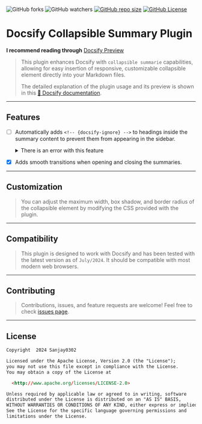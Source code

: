 ![GitHub forks][fork]
![GitHub watchers][watcher]
[![GitHub repo size][repo-size]][repo]
[![GitHub License][licence-badge]][licence]

# Docsify Collapsible Summary Plugin

**I recommend reading through** [Docsify Preview][gh-pages]

> This plugin enhances Docsify with `collapsible summarie` capabilities, allowing for easy insertion of responsive, customizable collapsible element directly into your Markdown files.
>
> The detailed explanation of the plugin usage and its preview is shown in this [:link: Docsify documentation][gh-pages].

---

## Features

- [ ] Automatically adds `<!-- {docsify-ignore} -->` to headings inside the summary content to prevent them from appearing in the sidebar.

  <details>
    <summary>There is an error with this feature</summary>

  `Currently, this won't work as expected without a custom _sidebar.md file.`

  `It is recommended to use a custom sidebar while using this plugin.`

  Sometimes, all the other `headings` get ignored when using `docsify-ignore` inline with `headings` of `summary-text` inside the collapsible.

  So, try adding the `docsify-ignore` comment manually to headings you want to ignore, `this only works when a custom sidebar is being used`.

  Only use the `docsify-ignore` comment with `headings`; `Avoid unnecessarily adding that comment inside the collapsible.`
  </details>

- [x] Adds smooth transitions when opening and closing the summaries.

---

## Customization

> You can adjust the maximum width, box shadow, and border radius of the collapsible element by modifying the CSS provided with the plugin.

---

## Compatibility

> This plugin is designed to work with Docsify and has been tested with the latest version as of `July/2024`. It should be compatible with most modern web browsers.

---

## Contributing

> Contributions, issues, and feature requests are welcome! Feel free to check [issues page][issue].

---

## License

```html
Copyright  2024 Sanjay0302

Licensed under the Apache License, Version 2.0 (the "License");
you may not use this file except in compliance with the License.
You may obtain a copy of the License at

  <http://www.apache.org/licenses/LICENSE-2.0>

Unless required by applicable law or agreed to in writing, software
distributed under the License is distributed on an "AS IS" BASIS,
WITHOUT WARRANTIES OR CONDITIONS OF ANY KIND, either express or implied.
See the License for the specific language governing permissions and
limitations under the License.
```


[issue]: https://github.com/Sanjay0302/docsify-collapsible-summary/issues/1
[gh-pages]: https://sanjay0302.github.io/docsify-collapsible-summary
[fork]: https://img.shields.io/github/forks/Sanjay0302/docsify-collapsible-summary?style=flat-square
[watcher]: https://img.shields.io/github/watchers/Sanjay0302/docsify-collapsible-summary?style=flat-square
[repo-size]: https://img.shields.io/github/repo-size/Sanjay0302/docsify-collapsible-summary?style=flat-square
[repo]: https://github.com/Sanjay0302/docsify-collapsible-summary.git
[licence-badge]: https://img.shields.io/github/license/Sanjay0302/docsify-collapsible-summary?style=flat-square
[licence]: https://github.com/Sanjay0302/docsify-collapsible-summary/blob/48b424e047ab144500dbf3f2eb3a868566963528/LICENSE